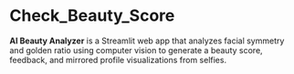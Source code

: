 # Check_Beauty_Score
**AI Beauty Analyzer** is a Streamlit web app that analyzes facial symmetry and golden ratio using computer vision to generate a beauty score, feedback, and mirrored profile visualizations from selfies.
